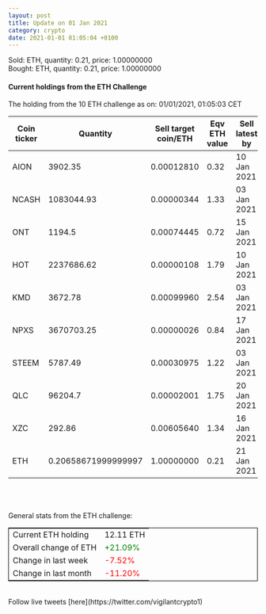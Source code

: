 ```yaml
---
layout: post
title: Update on 01 Jan 2021
category: crypto
date: 2021-01-01 01:05:04 +0100
---
```

<!-- Global site tag (gtag.js) - Google Analytics -->
<script async src="https://www.googletagmanager.com/gtag/js?id=UA-103831149-5"></script>
<script>
  window.dataLayer = window.dataLayer || [];
  function gtag(){dataLayer.push(arguments);}
  gtag('js', new Date());

  gtag('config', 'UA-103831149-5');
</script>
Sold: ETH, quantity:         0.21, price:   1.00000000<br>Bought: ETH, quantity:         0.21, price:   1.00000000<br>

#### Current holdings from the ETH Challenge

The holding from the 10 ETH challenge as on: 01/01/2021, 01:05:03 CET

|Coin ticker|Quantity|Sell target<br>coin/ETH|Eqv ETH<br>value|Sell latest by|
|-----------|--------|-----------|-----------|--------------|
AION|3902.35|  0.00012810|0.32|10 Jan 2021|
NCASH|1083044.93|  0.00000344|1.33|03 Jan 2021|
ONT|1194.5|  0.00074445|0.72|15 Jan 2021|
HOT|2237686.62|  0.00000108|1.79|10 Jan 2021|
KMD|3672.78|  0.00099960|2.54|03 Jan 2021|
NPXS|3670703.25|  0.00000026|0.84|17 Jan 2021|
STEEM|5787.49|  0.00030975|1.22|03 Jan 2021|
QLC|96204.7|  0.00002001|1.75|20 Jan 2021|
XZC|292.86|  0.00605640|1.34|16 Jan 2021|
ETH|0.20658671999999997|  1.00000000|0.21|21 Jan 2021|

<br>
<br>
<br>
General stats from the ETH challenge:

<table style="border:1px solid black;margin-left:auto;margin-right:auto;">
	<tbody>
	<tr>
		<td>Current ETH holding</td>
		<td>     12.11 ETH</td>
	</tr>
	<tr>
		<td>Overall change of ETH</td>
		<td><font color="green">+21.09%</font></td>
	</tr>
	<tr>
		<td>Change in last week</td>
		<td><font color="red">-7.52%</font></td>
	</tr>
	<tr>
		<td>Change in last month</td>
		<td><font color="red">-11.20%</font></td>
	</tr>
	</tbody>
</table>

<br>
Follow live tweets [here](https://twitter.com/vigilantcrypto1)
<br>
<br>
